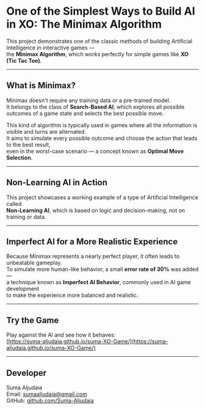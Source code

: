 # One of the Simplest Ways to Build AI in XO: The Minimax Algorithm

This project demonstrates one of the classic methods of building Artificial Intelligence in interactive games —  
the **Minimax Algorithm**, which works perfectly for simple games like **XO (Tic Tac Toe)**.

---

## What is Minimax?

Minimax doesn't require any training data or a pre-trained model.  
It belongs to the class of **Search-Based AI**, which explores all possible outcomes of a game state and selects the best possible move.

This kind of algorithm is typically used in games where all the information is visible and turns are alternated.  
It aims to simulate every possible outcome and choose the action that leads to the best result,  
even in the worst-case scenario — a concept known as **Optimal Move Selection**.

---

## Non-Learning AI in Action

This project showcases a working example of a type of Artificial Intelligence called  
**Non-Learning AI**, which is based on logic and decision-making, not on training or data.

---

## Imperfect AI for a More Realistic Experience

Because Minimax represents a nearly perfect player, it often leads to unbeatable gameplay.  
To simulate more human-like behavior, a small **error rate of 30%** was added —  
a technique known as **Imperfect AI Behavior**, commonly used in AI game development  
to make the experience more balanced and realistic.

---

## Try the Game

Play against the AI and see how it behaves:  
[https://suma-aljudaia.github.io/suma-XO-Game/](https://suma-aljudaia.github.io/suma-XO-Game/)

---

## Developer

Suma Aljudaia  
Email: sumaaljudaia@gmail.com  
GitHub: [github.com/Suma-Aljudaia](https://github.com/Suma-Aljudaia)
